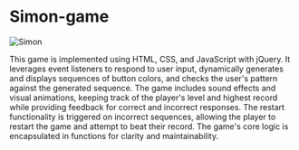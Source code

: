 # Simon-game

![Simon](https://github.com/diorithaliti/Simon-game/assets/74361197/1b568701-7473-4dc1-abbf-f329614a1031)

This game is implemented using HTML, CSS, and JavaScript with jQuery. It leverages event listeners to respond to user input, dynamically generates and displays sequences of button colors, and checks the user's pattern against the generated sequence. The game includes sound effects and visual animations, keeping track of the player's level and highest record while providing feedback for correct and incorrect responses. The restart functionality is triggered on incorrect sequences, allowing the player to restart the game and attempt to beat their record. The game's core logic is encapsulated in functions for clarity and maintainability.






